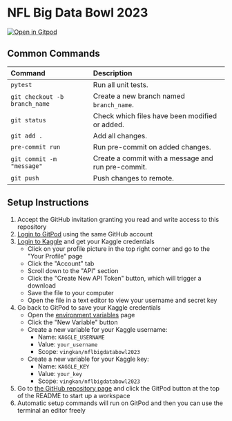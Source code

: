 # NFL Big Data Bowl 2023

[![Open in Gitpod](https://gitpod.io/button/open-in-gitpod.svg)](https://gitpod.io/#https://github.com/vingkan/nflbigdatabowl2023/)

## Common Commands

| Command | Description |
|:--|:--|
| `pytest` | Run all unit tests. |
| `git checkout -b branch_name` | Create a new branch named `branch_name`. |
| `git status` | Check which files have been modified or added. |
| `git add .` | Add all changes. |
| `pre-commit run` | Run pre-commit on added changes. |
| `git commit -m  "message"` | Create a commit with a message and run pre-commit. |
| `git push` | Push changes to remote. |

## Setup Instructions

1. Accept the GitHub invitation granting you read and write access to this repository
2. [Login to GitPod](https://www.gitpod.io/) using the same GitHub account
3. [Login to Kaggle](https://www.kaggle.com/) and get your Kaggle credentials
    - Click on your profile picture in the top right corner and go to the "Your Profile" page
    - Click the "Account" tab
    - Scroll down to the "API" section
    - Click the "Create New API Token" button, which will trigger a download
    - Save the file to your computer
    - Open the file in a text editor to view your username and secret key
4. Go back to GitPod to save your Kaggle credentials
    - Open the [environment variables](https://gitpod.io/variables) page
    - Click the "New Variable" button
    - Create a new variable for your Kaggle username:
        - Name: `KAGGLE_USERNAME`
        - Value: `your_username`
        - Scope: `vingkan/nflbigdatabowl2023`
    - Create a new variable for your Kaggle key:
        - Name: `KAGGLE_KEY`
        - Value: `your_key`
        - Scope: `vingkan/nflbigdatabowl2023`
5. Go to [the GitHub repository page](https://github.com/vingkan/nflbigdatabowl2023) and click the GitPod button at the top of the README to start up a workspace
6. Automatic setup commands will run on GitPod and then you can use the terminal an editor freely
